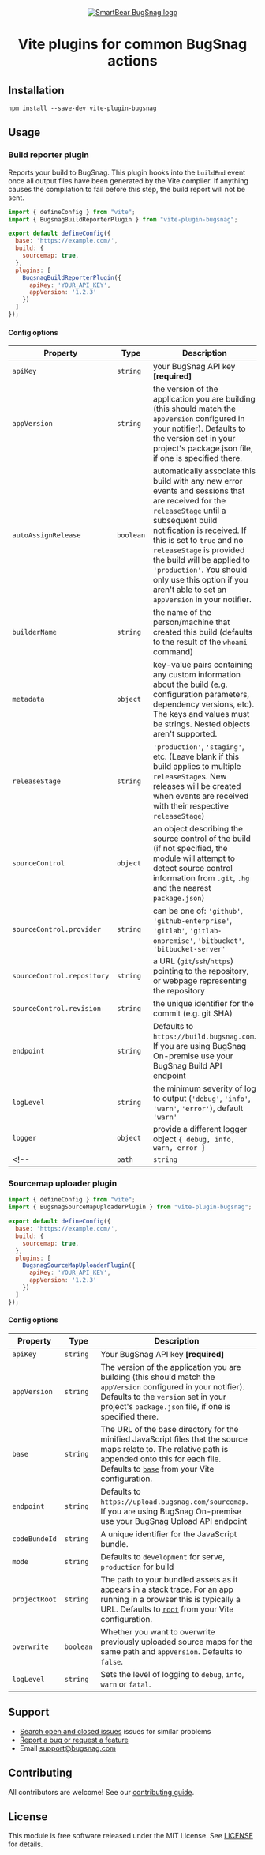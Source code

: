 <div align="center">
  <a href="https://www.bugsnag.com/platforms/javascript">
    <picture>
      <source media="(prefers-color-scheme: dark)" srcset="https://assets.smartbear.com/m/3dab7e6cf880aa2b/original/BugSnag-Repository-Header-Dark.svg">
      <img alt="SmartBear BugSnag logo" src="https://assets.smartbear.com/m/3945e02cdc983893/original/BugSnag-Repository-Header-Light.svg">
    </picture>
  </a>
  <h1>Vite plugins for common BugSnag actions</h1>
</div>

## Installation

```
npm install --save-dev vite-plugin-bugsnag
```

## Usage

### Build reporter plugin

Reports your build to BugSnag. This plugin hooks into the `buildEnd` event once all output files have been generated by the Vite compiler. If anything causes the compilation to fail before this step, the build report will not be sent.

```js
import { defineConfig } from "vite";
import { BugsnagBuildReporterPlugin } from "vite-plugin-bugsnag";

export default defineConfig({
  base: 'https://example.com/',
  build: {
    sourcemap: true,
  },
  plugins: [
    BugsnagBuildReporterPlugin({
      apiKey: 'YOUR_API_KEY',
      appVersion: '1.2.3'
    })
  ]
});
```

#### Config options

| Property | Type    | Description   |
| -------- | ------- | ------------- |
| `apiKey` | `string` | your BugSnag API key __[required]__ |
| `appVersion` | `string` | the version of the application you are building (this should match the `appVersion` configured in your notifier). Defaults to the version set in your project's package.json file, if one is specified there. |
| `autoAssignRelease` | `boolean` | automatically associate this build with any new error events and sessions that are received for the `releaseStage` until a subsequent build notification is received. If this is set to `true` and no `releaseStage` is provided the build will be applied to `'production'`. You should only use this option if you aren't able to set an `appVersion` in your notifier. |
| `builderName` | `string` | the name of the person/machine that created this build (defaults to the result of the `whoami` command) |
| `metadata` | `object` | key-value pairs containing any custom information about the build (e.g. configuration parameters, dependency versions, etc). The keys and values must be strings. Nested objects aren't supported. |
| `releaseStage` | `string` | `'production'`, `'staging'`, etc. (Leave blank if this build applies to multiple `releaseStage`s. New releases will be created when events are received with their respective `releaseStage`) |
| `sourceControl` | `object` | an object describing the source control of the build (if not specified, the module will attempt to detect source control information from `.git`, `.hg` and the nearest `package.json`) |
| `sourceControl.provider` | `string` | can be one of: `'github'`, `'github-enterprise'`, `'gitlab'`, `'gitlab-onpremise'`, `'bitbucket'`, `'bitbucket-server'` |
| `sourceControl.repository` | `string` | a URL (`git`/`ssh`/`https`) pointing to the repository, or webpage representing the repository |
| `sourceControl.revision` | `string` | the unique identifier for the commit (e.g. git SHA) |
| `endpoint` | `string` | Defaults to `https://build.bugsnag.com`. If you are using BugSnag On-premise use your BugSnag Build API endpoint |
| `logLevel` | `string` | the minimum severity of log to output (`'debug'`, `'info'`, `'warn'`, `'error'`), default `'warn'` |
| `logger` | `object` | provide a different logger object `{ debug, info, warn, error }` |
<!-- | `path` | `string` | the path to search for source control info, defaults to `process.cwd()` | -->


### Sourcemap uploader plugin

```js
import { defineConfig } from "vite";
import { BugsnagSourceMapUploaderPlugin } from "vite-plugin-bugsnag";

export default defineConfig({
  base: 'https://example.com/',
  build: {
    sourcemap: true,
  },
  plugins: [
    BugsnagSourceMapUploaderPlugin({
      apiKey: 'YOUR_API_KEY',
      appVersion: '1.2.3'
    })
  ]
});
```

#### Config options

| Property | Type    | Description   |
| -------- | ------- | ------------- |
| `apiKey` | `string` | Your BugSnag API key __[required]__ |
| `appVersion` | `string` | The version of the application you are building (this should match the `appVersion` configured in your notifier). Defaults to the `version` set in your project's `package.json` file, if one is specified there. |
| `base` | `string` | The URL of the base directory for the minified JavaScript files that the source maps relate to. The relative path is appended onto this for each file. Defaults to [`base`](https://vite.dev/config/shared-options.html#base) from your Vite configuration. |
| `endpoint` | `string` | Defaults to `https://upload.bugsnag.com/sourcemap`. If you are using BugSnag On-premise use your BugSnag Upload API endpoint |
| `codeBundeId` | `string` | A unique identifier for the JavaScript bundle. |
| `mode` | `string` | Defaults to `development` for serve, `production` for build |
| `projectRoot` | `string` | The path to your bundled assets as it appears in a stack trace. For an app running in a browser this is typically a URL. Defaults to [`root`](https://vite.dev/config/shared-options.html#root) from your Vite configuration. |
| `overwrite` | `boolean` | Whether you want to overwrite previously uploaded source maps for the same path and `appVersion`. Defaults to `false`. |
| `logLevel` | `string` | Sets the level of logging to `debug`, `info`, `warn` or `fatal`. |

## Support

- [Search open and closed issues](https://github.com/bugsnag/vite-plugin-bugsnag/issues?q=is%3Aissue) issues for similar problems
- [Report a bug or request a feature](https://github.com/bugsnag/vite-plugin-bugsnag/issues/new)
- Email [support@bugsnag.com](mailto:support@bugsnag.com)

## Contributing

All contributors are welcome! See our [contributing guide](docs/CONTRIBUTING.md).

## License

This module is free software released under the MIT License. See [LICENSE](LICENSE) for details.
